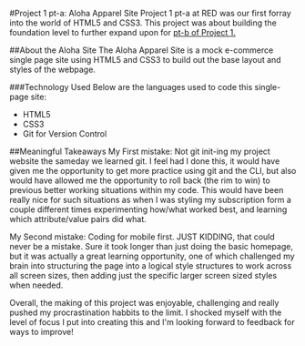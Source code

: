 #Project 1 pt-a: Aloha Apparel Site
Project 1 pt-a at RED was our first forray into the world of HTML5 and CSS3. This project was about building the foundation level to further expand upon for [pt-b of Project 1.](https://teeppope.github.io/Aloha-Apparel-v2/) 

##About the Aloha Site
The Aloha Apparel Site is a mock e-commerce single page site using HTML5 and CSS3 to build out the base layout and styles of the webpage.

###Technology Used
Below are the languages used to code this single-page site:
* HTML5
* CSS3
* Git for Version Control

##Meaningful Takeaways
My First mistake: Not git init-ing my project website the sameday we learned git. I feel had I done this, it would have given me the opportunity to get more practice using git and the CLI, but also would have allowed me the opportunity to roll back (the rim to win) to previous better working situations within my code. This would have been really nice for such situations as when I was styling my subscription form a couple different times experimenting how/what worked best, and learning which attribute/value pairs did what.

My Second mistake: Coding for mobile first. JUST KIDDING, that could never be a mistake. Sure it took longer than just doing the basic homepage, but it was actually a great learning opportunity, one of which challenged my brain into structuring the page into a logical style structures to work across all screen sizes, then adding just the specific larger screen sized styles when needed.

Overall, the making of this project was enjoyable, challenging and really pushed my procrastination habbits to the limit. I shocked myself with the level of focus I put into creating this and I'm looking forward to feedback for ways to improve!